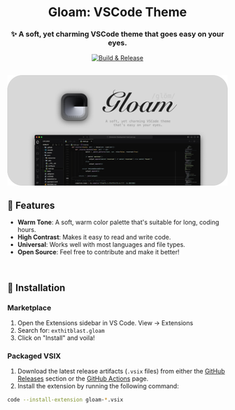 <div align="center">

# Gloam: VSCode Theme
### ✨ A soft, yet charming VSCode theme that goes easy on your eyes.

[![Build & Release](https://github.com/hitblast/Gloam/actions/workflows/build.yml/badge.svg)](https://github.com/hitblast/Gloam/actions/workflows/build.yml)

<br>
<img src="assets/banner.png" style="width: 800px; height: auto;">
<br>

</div>

## 🌟 Features

- **Warm Tone**: A soft, warm color palette that's suitable for long, coding hours.
- **High Contrast**: Makes it easy to read and write code.
- **Universal**: Works well with most languages and file types.
- **Open Source**: Feel free to contribute and make it better!

<br>

## 🔨 Installation

### Marketplace
1. Open the Extensions sidebar in VS Code. View → Extensions
2. Search for: `exthitblast.gloam`
3. Click on "Install" and voila!

### Packaged VSIX
1. Download the latest release artifacts (`.vsix` files) from either the [GitHub Releases](https://github.com/hitblast/Gloam/releases) section or the [GitHub Actions](https://github.com/hitblast/Gloam/actions) page.
2. Install the extension by running the following command:
```bash
code --install-extension gloam-*.vsix
```
